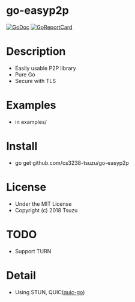 # go-easyp2p

[![GoDoc](https://godoc.org/github.com/cs3238-tsuzu/go-easyp2p?status.svg)](https://github.com/cs3238-tsuzu/go-easyp2p)
[![GoReportCard](https://goreportcard.com/badge/cs3238-tsuzu/go-easyp2p)](https://goreportcard.com/report/github.com/cs3238-tsuzu/go-easyp2p)
# Description
- Easily usable P2P library
- Pure Go
- Secure with TLS

# Examples
- in examples/

# Install
- go get github.com/cs3238-tsuzu/go-easyp2p

# License
- Under the MIT License
- Copyright (c) 2018 Tsuzu

# TODO
- Support TURN

# Detail
- Using STUN, QUIC([quic-go](https://github.com/lucas-clemente/quic-go))